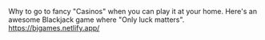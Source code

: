 Why to go to fancy "Casinos" when you can play it at your home. Here's an awesome Blackjack game where "Only luck matters".
https://bjgames.netlify.app/

